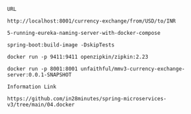 `URL`
```
http://localhost:8001/currency-exchange/from/USD/to/INR
```


`5-running-eureka-naming-server-with-docker-compose`
```
spring-boot:build-image -DskipTests

docker run -p 9411:9411 openzipkin/zipkin:2.23

docker run -p 8001:8001 unfaithful/mmv3-currency-exchange-server:0.0.1-SNAPSHOT
```


`Information Link`
```
https://github.com/in28minutes/spring-microservices-v3/tree/main/04.docker
```
